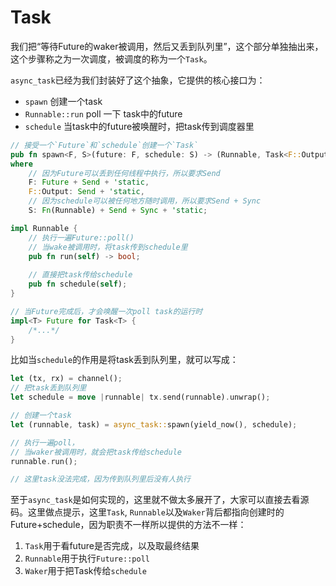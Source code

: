# Task

我们把“等待Future的waker被调用，然后又丢到队列里”，这个部分单独抽出来，这个步骤称之为一次调度，被调度的称为一个`Task`。

`async_task`已经为我们封装好了这个抽象，它提供的核心接口为：

- `spawn` 创建一个task
- `Runnable::run` poll 一下 task中的future
- `schedule` 当task中的future被唤醒时，把task传到调度器里

```rust
// 接受一个`Future`和`schedule`创建一个`Task`
pub fn spawn<F, S>(future: F, schedule: S) -> (Runnable, Task<F::Output>)
where
    // 因为Future可以丢到任何线程中执行，所以要求Send
    F: Future + Send + 'static,
    F::Output: Send + 'static,
    // 因为schedule可以被任何地方随时调用，所以要求Send + Sync
    S: Fn(Runnable) + Send + Sync + 'static;

impl Runnable {
    // 执行一遍Future::poll()
    // 当wake被调用时，将task传到schedule里
    pub fn run(self) -> bool;
    
    // 直接把task传给schedule
    pub fn schedule(self);
}

// 当Future完成后，才会唤醒一次poll task的运行时
impl<T> Future for Task<T> {
    /*...*/
}
```



比如当`schedule`的作用是将task丢到队列里，就可以写成：

```rust
let (tx, rx) = channel();
// 把task丢到队列里
let schedule = move |runnable| tx.send(runnable).unwrap();

// 创建一个task
let (runnable, task) = async_task::spawn(yield_now(), schedule);

// 执行一遍poll，
// 当waker被调用时，就会把task传给schedule
runnable.run();

// 这里task没法完成，因为传到队列里后没有人执行
```



至于`async_task`是如何实现的，这里就不做太多展开了，大家可以直接去看源码。这里做点提示，这里`Task`, `Runnable`以及`Waker`背后都指向创建时的Future+schedule，因为职责不一样所以提供的方法不一样：

1. `Task`用于看future是否完成，以及取最终结果
2. `Runnable`用于执行`Future::poll`
3. `Waker`用于把Task传给`schedule`